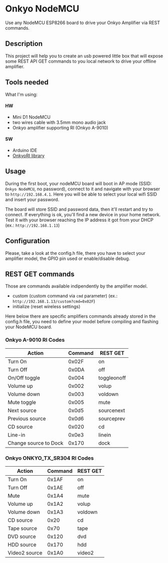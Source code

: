 # Onkyo NodeMCU

Use any NodeMCU ESP8266 board to drive your Onkyo Amplifier via REST commands.

## Description
This project will help you to create an usb powered little box that will expose some REST API GET commands to you local network to drive your offline amplifier.
 
## Tools needed
What I'm using:
#### HW
* Mini D1 NodeMCU
* two wires cable with 3.5mm mono audio jack
* Onkyo amplifier supporting RI (Onkyo A-9010)
#### SW
* Arduino IDE
* [OnkyoRI library](https://github.com/docbender/Onkyo-RI)

## Usage
During the first boot, your nodeMCU board will boot in AP mode (SSID: `Onkyo NodeMCU`, no password), connect to it and navigate with your browser to `http://192.168.4.1`. 
Here you will be able to select your local wifi SSID and insert your password.

The board will store SSID and password data, then it'll restart and try to connect. If everything is ok, you'll find a new device in your home network. Test it with your browser reaching the IP address it got from your DHCP (ex.: `http://192.168.1.13`)

## Configuration
Please, take a look at the config.h file, there you have to select your amplifier model, the GPIO pin used or enable/disable debug.

## REST GET commands
Those are commands available indipendently by the amplifier model.
 * custom (custom command via `cmd` parameter) (ex.: `http://192.168.1.13/custom?cmd=0x02F`)
 * initialize (reset wireless settings)

Here below there are specific amplifiers commands already stored in the config.h file, you need to define your model before compiling and flashing your NodeMCU board.

 ### Onkyo A-9010 RI Codes
| Action | Command | REST GET |
| ---- | ---- | ---- |
| Turn On | 0x02F | on |
| Turn Off | 0x0DA | off |
| On/Off toggle | 0x004 | toggleonoff |
| Volume up | 0x002 | volup |
| Volume down | 0x003 | voldown |
| Mute toggle | 0x005 | mute |
| Next source | 0x0d5 | sourcenext |
| Previous source | 0x0d6 | sourceprev |
| CD source | 0x020 | cd |
| Line-in | 0x0e3 | linein |
| Change source to Dock | 0x170 | dock |

### Onkyo ONKYO_TX_SR304 RI Codes
| Action | Command | REST GET |
| ---- | ---- | ---- |
| Turn On | 0x1AF | on |
| Turn Off | 0x1AE | off |
| Mute | 0x1A4 | mute |
| Volume up | 0x1A2 | volup |
| Volume down | 0x1A3 | voldown |
| CD source | 0x20 | cd |
| Tape source | 0x70 | tape |
| DVD source | 0x120 | dvd |
| HDD source | 0x170 | hdd |
| Video2 source | 0x1A0 | video2 |
